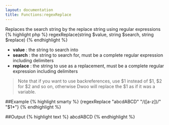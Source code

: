 ```yaml
---
layout: documentation
title: Functions:regexReplace
---
```


Replaces the search string by the replace string using regular expressions
{% highlight php %}
regexReplace(string $value, string $search, string $replace)
{% endhighlight %}

* **value** : the string to search into
* **search** : the string to search for, must be a complete regular expression including delimiters
* **replace** : the string to use as a replacement, must be a complete regular expression including delimiters
> Note that if you want to use backreferences, use \$1 instead of $1, \$2 for $2 and so on, otherwise Dwoo will replace the $1 as if it was a variable.

##Example
{% highlight smarty %}
{regexReplace "abcdABCD" "/([a-z])/" "\$1*"}
{% endhighlight %}

##Output
{% highlight text %}
a*b*c*d*ABCD
{% endhighlight %}